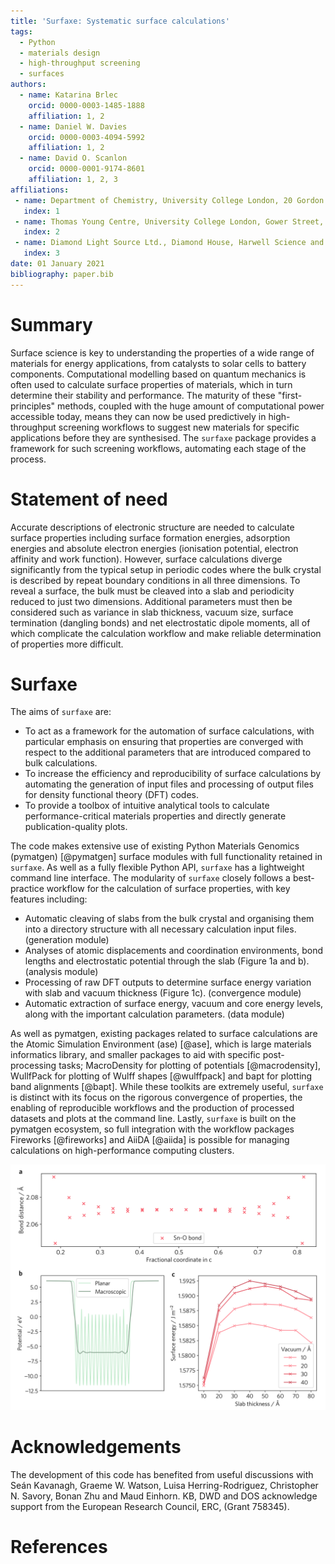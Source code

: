 ```yaml
---
title: 'Surfaxe: Systematic surface calculations'
tags:
  - Python
  - materials design
  - high-throughput screening
  - surfaces
authors:
  - name: Katarina Brlec
    orcid: 0000-0003-1485-1888
    affiliation: 1, 2
  - name: Daniel W. Davies
    orcid: 0000-0003-4094-5992
    affiliation: 1, 2 
  - name: David O. Scanlon
    orcid: 0000-0001-9174-8601
    affiliation: 1, 2, 3
affiliations:
 - name: Department of Chemistry, University College London, 20 Gordon Street, London WC1H 0AJ, United Kingdom
   index: 1
 - name: Thomas Young Centre, University College London, Gower Street, London WC1E 6BT, United Kingdom
   index: 2
 - name: Diamond Light Source Ltd., Diamond House, Harwell Science and Innovation Campus, Didcot, Oxfordshire OX11 0DE, UK
   index: 3
date: 01 January 2021
bibliography: paper.bib
---
```


# Summary 
Surface science is key to understanding the properties of a wide range of materials for energy applications, from catalysts to solar cells to battery components. Computational modelling based on quantum mechanics is often used to calculate surface properties of materials, which in turn determine their stability and performance. The maturity of these "first-principles" methods, coupled with the huge amount of computational power accessible today, means they can now be used predictively in high-throughput screening workflows to suggest new materials for specific applications before they are synthesised. The `surfaxe` package provides a framework for such screening workflows, automating each stage of the process. 

# Statement of need 
Accurate descriptions of electronic structure are needed to calculate surface properties including surface formation energies, adsorption energies and absolute electron energies (ionisation potential, electron affinity and work function). However, surface calculations diverge significantly from the typical setup in periodic codes where the bulk crystal is described by repeat boundary conditions in all three dimensions. To reveal a surface, the bulk must be cleaved into a slab and periodicity reduced to just two dimensions. Additional parameters must then be considered such as variance in slab thickness, vacuum size, surface termination (dangling bonds) and net electrostatic dipole moments, all of which complicate the calculation workflow and make reliable determination of properties more difficult.

# Surfaxe
The aims of `surfaxe` are:

- To act as a framework for the automation of surface calculations, with particular emphasis on ensuring that properties are converged with respect to the additional parameters that are introduced compared to bulk calculations.
- To increase the efficiency and reproducibility of surface calculations by automating the generation of input files and processing of output files for density functional theory (DFT) codes.
- To provide a toolbox of intuitive analytical tools to calculate performance-critical materials properties and directly generate publication-quality plots.

The code makes extensive use of existing Python Materials Genomics (pymatgen) [@pymatgen] surface modules with full functionality retained in `surfaxe`. As well as a fully flexible Python API, `surfaxe` has a lightweight command line interface.
The modularity of `surfaxe` closely follows a best-practice workflow for the calculation of surface properties, with key features including:

- Automatic cleaving of slabs from the bulk crystal and organising them into a directory structure with all necessary calculation input files. (generation module)
- Analyses of atomic displacements and coordination environments, bond lengths and electrostatic potential through the slab (Figure 1a and b). (analysis module)
- Processing of raw DFT outputs to determine surface energy variation with slab and vacuum thickness (Figure 1c). (convergence module)
- Automatic extraction of surface energy, vacuum and core energy levels, along with the important calculation parameters. (data module)

As well as pymatgen, existing packages related to surface calculations are the Atomic Simulation Environment (ase) [@ase], which is large materials informatics library, and smaller packages to aid with specific post-processing tasks; MacroDensity for plotting of potentials [@macrodensity], WullfPack for plotting of Wulff shapes [@wulffpack] and bapt for plotting band alignments [@bapt]. While these toolkits are extremely useful, `surfaxe` is distinct with its focus  on the rigorous convergence of properties, the enabling of reproducible workflows and the production of processed datasets and plots at the command line. Lastly, `surfaxe` is built on the pymatgen ecosystem, so full integration with the workflow packages Fireworks [@fireworks] and AiiDA [@aiida] is possible for managing calculations on high-performance computing clusters. 

![Example analysis: a) average bond length, b) electrostatic potential as a function of lattice parameter perpendicular to the surface and c) a typical surface energy convergence plot with respect to slab and vacuum thickness. \label{fig1}](figures/joss_fig1.png)

# Acknowledgements
The development of this code has benefited from useful discussions with Seán Kavanagh, Graeme W. Watson, Luisa Herring-Rodriguez, Christopher N. Savory, Bonan Zhu and Maud Einhorn. KB, DWD and DOS acknowledge support from the European Research Council, ERC, (Grant 758345).



# References
